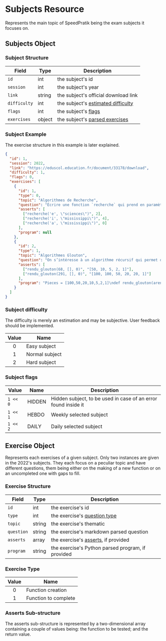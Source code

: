 # Subjects Resource

Represents the main topic of SpeedPratik being the exam subjects it focuses on.

## Subjects Object

### Subject Structure

| Field        | Type   | Description                                                               |
|--------------|--------|---------------------------------------------------------------------------|
| `id`         | int    | the subject's id                                                          |
| `session`    | int    | the subject's year                                                        |
| `link`       | string | the subject's official download link                                      |
| `difficulty` | int    | the subject's [estimated difficulty](/api/subjects?id=subject-difficulty) |
| `flags`      | int    | the subject's [flags](/api/subjects?id=subject-flags)                     |
| `exercises`  | object | the subject's [parsed exercises](/api/subjects?id=exercise-object)        |

### Subject Example

The exercise structure in this example is later explained.

```json
{
  "id": 1,
  "session": 2022,
  "link": "https://eduscol.education.fr/document/33178/download",
  "difficulty": 1,
  "flags": 0,
  "exercises": [
    {
      "id": 1,
      "type": 0,
      "topic": "Algorithmes de Recherche",
      "question": "Écrire une fonction `recherche` qui prend en paramètres `caractere`, un caractère, et `mot`, une chaîne de caractères, et qui renvoie le nombre d’occurrences de `caractere` dans `mot`, c’est-à-dire le nombre de fois où `caractere` apparaît dans `mot`.",
      "asserts": [
        ["recherche('e', \"sciences\")", 2],
        ["recherche('i', \"mississippi\")", 4],
        ["recherche('a', \"mississippi\")", 0]
      ],
      "program": null
    },
    {
      "id": 2,
      "type": 1,
      "topic": "Algorithmes Glouton",
      "question": "On s’intéresse à un algorithme récursif qui permet de rendre la monnaie à partir d’une liste donnée de valeurs de pièces et de billets - le système monétaire est donné sous forme d’une liste `pieces=[100, 50, 20, 10, 5, 2, 1]` - (on supposera qu’il n’y a pas de limitation quant à leur nombre), on cherche à donner la liste de pièces à rendre pour une somme donnée en argument.\nCompléter le code Python ci-dessous de la fonction rendu_glouton qui implémente cet algorithme et renvoie la liste des pièces à rendre",
      "asserts": [
        ["rendu_glouton(68, [], 0)", "[50, 10, 5, 2, 1]"],
        ["rendu_glouton(291, [], 0)", "[100, 100, 50, 20, 20, 1]"]
      ],
      "program": "Pieces = [100,50,20,10,5,2,1]\ndef rendu_glouton(arendre, solution=[], i=0):\tif arendre == 0:\n\t\treturn ...\n\tp = Pieces[i],\n\tif p <= ... :\n\t\tsolution.append(...)\n\t\treturn rendu_glouton(arendre - p, solution, i)\n\telse :\n\t\treturn rendu_glouton(arendre, solution, ...)"
    }
  ]
}
```

### Subject difficulty

The difficulty is merely an estimation and may be subjective. User feedback should be implemented.

| Value | Name           |
|:-----:|----------------|
|   0   | Easy subject   |
|   1   | Normal subject |
|   2   | Hard subject   |

### Subject flags

| Value    | Name   | Description                                                    |
|----------|--------|----------------------------------------------------------------|
| `1 << 0` | HIDDEN | Hidden subject, to be used in case of an error found inside it |
| `1 << 1` | HEBDO  | Weekly selected subject                                        |
| `1 << 2` | DAILY  | Daily selected subject                                         |

## Exercise Object

Represents each exercises of a given subject. Only two instances are given in the 2022's subjects. They each focus on a peculiar topic and have different questions, them being either on the making of a new function or on an uncompleted one with gaps to fill.

### Exercise Structure

| Field      | Type   | Description                                                                   |
|------------|--------|-------------------------------------------------------------------------------|
| `id`       | int    | the exercise's id                                                             |
| `type`     | int    | the exercise's [question type](/api/subjects?id=exercise-type)                |
| `topic`    | string | the exercise's thematic                                                       |
| `question` | string | the exercise's markdown parsed question                                       |
| `asserts`  | array  | the exercise's [asserts](/api/subjects?id=asserts-sub-structure), if provided |                        
| `program`  | string | the exercise's Python parsed program, if provided                             |

### Exercise Type

| Value | Name                 |
|:-----:|----------------------|
|   0   | Function creation    |
|   1   | Function to complete |

### Asserts Sub-structure

The asserts sub-structure is represented by a two-dimensional array containing a couple of values being: the function to be tested; and the return value.
